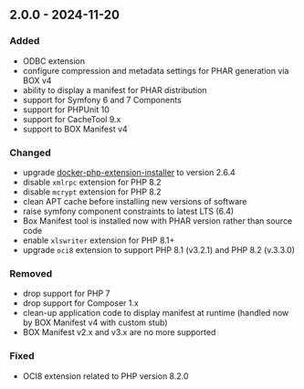 
## 2.0.0 - 2024-11-20

### Added

- ODBC extension
- configure compression and metadata settings for PHAR generation via BOX v4
- ability to display a manifest for PHAR distribution
- support for Symfony 6 and 7 Components
- support for PHPUnit 10
- support for CacheTool 9.x
- support to BOX Manifest v4

### Changed

- upgrade [docker-php-extension-installer](https://github.com/mlocati/docker-php-extension-installer) to version 2.6.4
- disable `xmlrpc` extension for PHP 8.2
- disable `mcrypt` extension for PHP 8.2
- clean APT cache before installing new versions of software
- raise symfony component constraints to latest LTS (6.4)
- Box Manifest tool is installed now with PHAR version rather than source code
- enable `xlswriter` extension for PHP 8.1+
- upgrade `oci8` extension to support PHP 8.1 (v3.2.1) and PHP 8.2 (v.3.3.0)

### Removed

- drop support for PHP 7
- drop support for Composer 1.x
- clean-up application code to display manifest at runtime (handled now by BOX Manifest v4 with custom stub)
- BOX Manifest v2.x and v3.x are no more supported

### Fixed

- OCI8 extension related to PHP version 8.2.0
